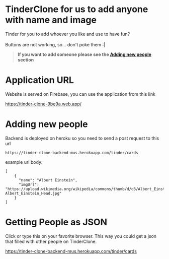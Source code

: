 # TinderClone for us to add anyone with name and image
Tinder for you to add whoever you like and use to have fun?
\
\
Buttons are not working, so... don't poke them :|
> **If you want to add someone please see the [Adding new people](https://github.com/MustafaCQN/tinderClone/new/master?readme=1#adding-new-people) section**


# Application URL
Website is served on Firebase, you can use the application from this link

https://tinder-clone-9be9a.web.app/

# Adding new people
Backend is deployed on heroku so you need to send a post request to this url

```https://tinder-clone-backend-mus.herokuapp.com/tinder/cards```

example url body:
```
[
	{
	  "name": "Albert Einstein",
	  "imgUrl": "https://upload.wikimedia.org/wikipedia/commons/thumb/d/d3/Albert_Einstein_Head.jpg/1536px-Albert_Einstein_Head.jpg"
	}
]
```

# Getting People as JSON
Click or type this on your favorite browser. This way you could get a json that filled with other people on TinderClone.

https://tinder-clone-backend-mus.herokuapp.com/tinder/cards

